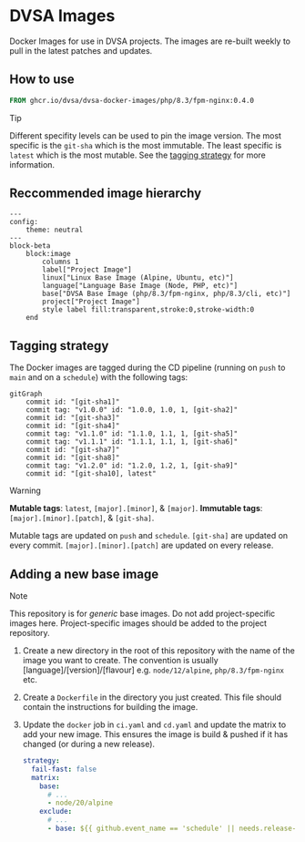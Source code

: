 # DVSA Images
Docker Images for use in DVSA projects. The images are re-built weekly to pull in the latest patches and updates.

## How to use

<!-- `x-release-please-start-version` -->
```dockerfile
FROM ghcr.io/dvsa/dvsa-docker-images/php/8.3/fpm-nginx:0.4.0
```
<!-- `x-release-please-end` -->

> [!TIP]  
> Different specifity levels can be used to pin the image version. The most specific is the `git-sha` which is the most immutable. The least specific is `latest` which is the most mutable. See the [tagging strategy](#tagging-strategy) for more information.

## Reccommended image hierarchy

```mermaid
---
config:
    theme: neutral
---
block-beta
    block:image
        columns 1
        label["Project Image"]
        linux["Linux Base Image (Alpine, Ubuntu, etc)"]
        language["Language Base Image (Node, PHP, etc)"]
        base["DVSA Base Image (php/8.3/fpm-nginx, php/8.3/cli, etc)"]
        project["Project Image"]
        style label fill:transparent,stroke:0,stroke-width:0
    end
```

## Tagging strategy

The Docker images are tagged during the CD pipeline (running on `push` to `main` and on a `schedule`) with the following tags:

```mermaid
gitGraph
    commit id: "[git-sha1]"
    commit tag: "v1.0.0" id: "1.0.0, 1.0, 1, [git-sha2]"
    commit id: "[git-sha3]"
    commit id: "[git-sha4]"
    commit tag: "v1.1.0" id: "1.1.0, 1.1, 1, [git-sha5]"
    commit tag: "v1.1.1" id: "1.1.1, 1.1, 1, [git-sha6]"
    commit id: "[git-sha7]"
    commit id: "[git-sha8]"
    commit tag: "v1.2.0" id: "1.2.0, 1.2, 1, [git-sha9]"
    commit id: "[git-sha10], latest"
```

> [!WARNING]
> **Mutable tags**: `latest`, `[major].[minor]`, & `[major]`. 
> **Immutable tags**: `[major].[minor].[patch]`, & `[git-sha]`.
>
> Mutable tags are updated on `push` and `schedule`. `[git-sha]` are updated on every commit. `[major].[minor].[patch]` are updated on every release.

## Adding a new base image

> [!NOTE]  
> This repository is for _generic_ base images. Do not add project-specific images here. Project-specific images should be added to the project repository.

1. Create a new directory in the root of this repository with the name of the image you want to create. The convention is usually [language]/[version]/[flavour] e.g. `node/12/alpine`, `php/8.3/fpm-nginx` etc.

2. Create a `Dockerfile` in the directory you just created. This file should contain the instructions for building the image.

3. Update the `docker` job in `ci.yaml` and `cd.yaml` and update the matrix to add your new image. This ensures the image is build & pushed if it has changed (or during a new release).
    ```yaml
    strategy:
      fail-fast: false
      matrix:
        base:
          # ...
          - node/20/alpine
        exclude:
          # ...
          - base: ${{ github.event_name == 'schedule' || needs.release-please.outputs.release_created || contains(needs.orchestrator.outputs.changed-directories, 'node/20/alpine') && 'ignored' || 'node/20/alpine' }}
    ```
